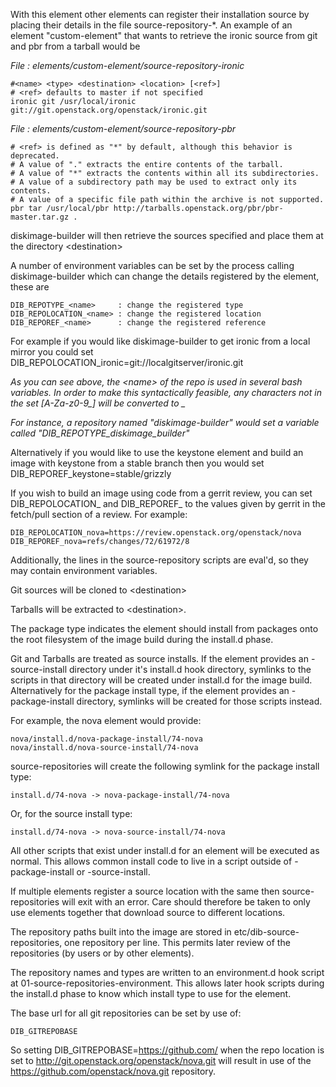 With this element other elements can register their installation source by
placing their details in the file source-repository-\*. An example
of an element "custom-element" that wants to retrieve the ironic source
from git and pbr from a tarball would be

*File : elements/custom-element/source-repository-ironic*

    #<name> <type> <destination> <location> [<ref>]
    # <ref> defaults to master if not specified
    ironic git /usr/local/ironic git://git.openstack.org/openstack/ironic.git

*File : elements/custom-element/source-repository-pbr*

    # <ref> is defined as "*" by default, although this behavior is deprecated.
    # A value of "." extracts the entire contents of the tarball.
    # A value of "*" extracts the contents within all its subdirectories.
    # A value of a subdirectory path may be used to extract only its contents.
    # A value of a specific file path within the archive is not supported.
    pbr tar /usr/local/pbr http://tarballs.openstack.org/pbr/pbr-master.tar.gz .

diskimage-builder will then retrieve the sources specified and place them
at the directory \<destination\>

A number of environment variables can be set by the process calling
diskimage-builder which can change the details registered by the element, these are

    DIB_REPOTYPE_<name>     : change the registered type
    DIB_REPOLOCATION_<name> : change the registered location
    DIB_REPOREF_<name>      : change the registered reference

For example if you would like diskimage-builder to get ironic from a local
mirror you could set DIB_REPOLOCATION_ironic=git://localgitserver/ironic.git

*As you can see above, the \<name\> of the repo is used in several bash
variables. In order to make this syntactically feasible, any characters not in
the set \[A-Za-z0-9_\] will be converted to \_*

*For instance, a repository named "diskimage-builder" would set a variable called
"DIB_REPOTYPE_diskimage_builder"*


Alternatively if you would like to use the keystone element and build an image with
keystone from a stable branch then you would set DIB_REPOREF_keystone=stable/grizzly

If you wish to build an image using code from a gerrit review, you can set 
DIB_REPOLOCATION_<name> and DIB_REPOREF_<name> to the values given by gerrit in the
fetch/pull section of a review. For example:

    DIB_REPOLOCATION_nova=https://review.openstack.org/openstack/nova
    DIB_REPOREF_nova=refs/changes/72/61972/8

Additionally, the lines in the source-repository scripts are eval'd, so they
may contain environment variables.

Git sources will be cloned to \<destination\>

Tarballs will be extracted to \<destination\>.

The package type indicates the element should install from packages onto the
root filesystem of the image build during the install.d phase.

Git and Tarballs are treated as source installs.  If the element provides an
<element-name>-source-install directory under it's install.d hook directory,
symlinks to the scripts in that directory will be created under install.d for
the image build.  Alternatively for the package install type, if the element
provides an <element-name>-package-install directory, symlinks will be created
for those scripts instead.

For example, the nova element would provide:

    nova/install.d/nova-package-install/74-nova
    nova/install.d/nova-source-install/74-nova

source-repositories will create the following symlink for the package install
type:

    install.d/74-nova -> nova-package-install/74-nova

Or, for the source install type:

    install.d/74-nova -> nova-source-install/74-nova

All other scripts that exist under install.d for an element will be executed as
normal. This allows common install code to live in a script outside of
<element-name>-package-install or <element-name>-source-install.

If multiple elements register a source location with the same <destination>
then source-repositories will exit with an error. Care should therefore be taken
to only use elements together that download source to different locations.

The repository paths built into the image are stored in
etc/dib-source-repositories, one repository per line. This permits later review
of the repositories (by users or by other elements).

The repository names and types are written to an environment.d hook script at
01-source-repositories-environment. This allows later hook scripts during the
install.d phase to know which install type to use for the element.

The base url for all git repositories can be set by use of:

    DIB_GITREPOBASE

So setting DIB\_GITREPOBASE=https://github.com/ when the repo location is set
to http://git.openstack.org/openstack/nova.git will result in use of the
https://github.com/openstack/nova.git repository.
